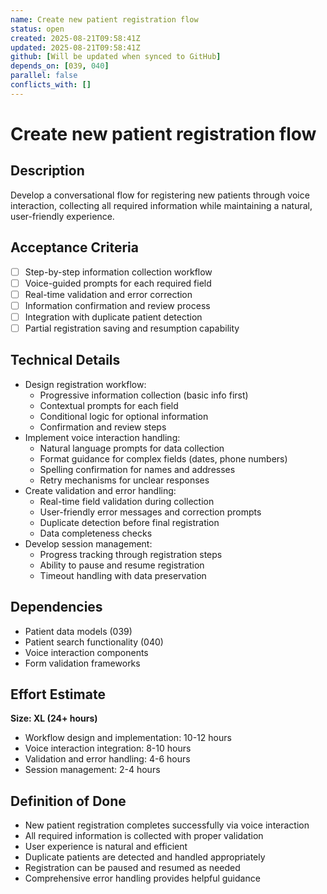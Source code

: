 ```yaml
---
name: Create new patient registration flow
status: open
created: 2025-08-21T09:58:41Z
updated: 2025-08-21T09:58:41Z
github: [Will be updated when synced to GitHub]
depends_on: [039, 040]
parallel: false
conflicts_with: []
---
```


# Create new patient registration flow

## Description
Develop a conversational flow for registering new patients through voice interaction, collecting all required information while maintaining a natural, user-friendly experience.

## Acceptance Criteria
- [ ] Step-by-step information collection workflow
- [ ] Voice-guided prompts for each required field
- [ ] Real-time validation and error correction
- [ ] Information confirmation and review process
- [ ] Integration with duplicate patient detection
- [ ] Partial registration saving and resumption capability

## Technical Details
- Design registration workflow:
  - Progressive information collection (basic info first)
  - Contextual prompts for each field
  - Conditional logic for optional information
  - Confirmation and review steps
- Implement voice interaction handling:
  - Natural language prompts for data collection
  - Format guidance for complex fields (dates, phone numbers)
  - Spelling confirmation for names and addresses
  - Retry mechanisms for unclear responses
- Create validation and error handling:
  - Real-time field validation during collection
  - User-friendly error messages and correction prompts
  - Duplicate detection before final registration
  - Data completeness checks
- Develop session management:
  - Progress tracking through registration steps
  - Ability to pause and resume registration
  - Timeout handling with data preservation

## Dependencies
- Patient data models (039)
- Patient search functionality (040)
- Voice interaction components
- Form validation frameworks

## Effort Estimate
**Size: XL (24+ hours)**
- Workflow design and implementation: 10-12 hours
- Voice interaction integration: 8-10 hours
- Validation and error handling: 4-6 hours
- Session management: 2-4 hours

## Definition of Done
- New patient registration completes successfully via voice interaction
- All required information is collected with proper validation
- User experience is natural and efficient
- Duplicate patients are detected and handled appropriately
- Registration can be paused and resumed as needed
- Comprehensive error handling provides helpful guidance